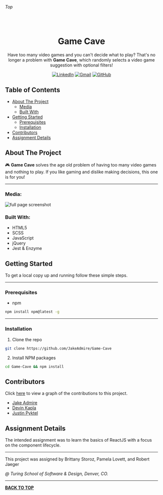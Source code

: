 ###### Top

<br />
<p align="center">
  <h1 align="center">Game Cave</h1>
  <p align="center">
    Have too many video games and you can't decide what to play? That's no longer a problem with <b>Game Cave</b>, which randomly selects a video game suggestion with optional filters!
  </p>
</p>
<div align="center">

[![LinkedIn][linkedin-shield]][linkedin-url] [![Gmail][gmail-shield]][gmail-url] [![GitHub][github-shield]][github-url]
</div>

## Table of Contents

- [About The Project](#About-The-Project)
  - [Media](#Media)
  - [Built With](#Built-With)
- [Getting Started](#Getting-Started)
  - [Prerequisites](#Prerequisites)
  - [Installation](#Installation)
- [Contributors](#Contributors)
- [Assignment Details](#Assignment-Details)

## About The Project

:video_game: **Game Cave** solves the age old problem of having too many video games and nothing to play. If you like gaming and dislike making decisions, this one is for you!

---

### Media:

![full page screenshot](https://user-images.githubusercontent.com/23123990/53147491-f41c2e00-3564-11e9-855a-c4bb272f36a0.gif)

### Built With:
- HTML5
- SCSS 
- JavaScript
- jQuery
- Jest & Enzyme

## Getting Started

To get a local copy up and running follow these simple steps.

---

### Prerequisites

* npm
```sh
npm install npm@latest -g
```

---

### Installation

1. Clone the repo
```sh
git clone https://github.com/JakeAdmire/Game-Cave
```
2. Install NPM packages
```sh
cd Game-Cave && npm install
```

## Contributors

Click [here](https://github.com/JakeAdmire/Game-Cave/graphs/contributors) to view a graph of the contributions to this project.

- [Jake Admire](https://github.com/jakeadmire)
- [Devin Kapla](https://github.com/DekayHaHa)
- [Justin Pyktel](https://github.com/SiimonStark)

## Assignment Details

The intended assignment was to learn the basics of ReactJS with a focus on the component lifecycle. 

---

This project was assigned by Brittany Storoz, Pamela Lovett, and Robert Jaeger

_@ Turing School of Software & Design, Denver, CO._

---

**[BACK TO TOP](#top)**

<!-- URL References  -->
[linkedin-shield]: https://img.shields.io/badge/-LinkedIn-0077b5.svg?style=for-the-badge&logo=linkedin
[linkedin-url]: https://linkedin.com/in/jakeadmire

[gmail-shield]: https://img.shields.io/badge/-Email-red.svg?style=for-the-badge&logo=gmail&logoColor=white
[gmail-url]: https://mailto:jakeadmire1@gmail.com

[github-shield]: https://img.shields.io/badge/dynamic/json?label=Follow&query=length&url=https://api.github.com/users/jakeadmire/followers&style=for-the-badge&logo=github
[github-url]: https://mailto:jakeadmire1@gmail.com
